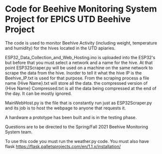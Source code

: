 # Code for Beehive Monitoring System Project for EPICS UTD Beehive Project

The code is used to monitor Beehive Activity (including weight, temperature and humidity) for the hives located in the UTD apiaries.

ESP32_Data_Collection_and_Web_Hosting.ino is uploaded into the ESP32's but before that you must select a network and a name for the hive.
At that point ESP32Scraper.py will be used on a machine on the same network to scrape the data from the hive. Inorder to tell it what the hive IP is the Beehive_IP.txt is used for that purpose. From the scraping process a file name {Hive Name}.txt will store all the data. the compressed version of  {Hive Name} Compressed.txt is all the data being compressed at the end of the day. It can be mostly ignored.

MainWebHost.py is the file that is constantly run just as ESP32Scraper.py and its job is to host the webpage to anyone that requests it.

A hardware a prototype has been built and is in the testing phase. 

Questions are to be directed to the Spring/Fall 2021 Beehive Monitoring System team. 

To use this code you must run the weather.py code. You must also have flask
https://flask.palletsprojects.com/en/1.1.x/installation/

